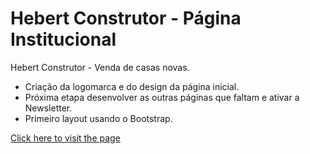 # Hebert Construtor - Página Institucional

Hebert Construtor - Venda de casas novas. 

- Criação da logomarca e do design da página inicial.
- Próxima etapa desenvolver as outras páginas que faltam e ativar a Newsletter.
- Primeiro layout usando o Bootstrap.


[Click here to visit the page](https://hebertconstrutor.com.br/) 
